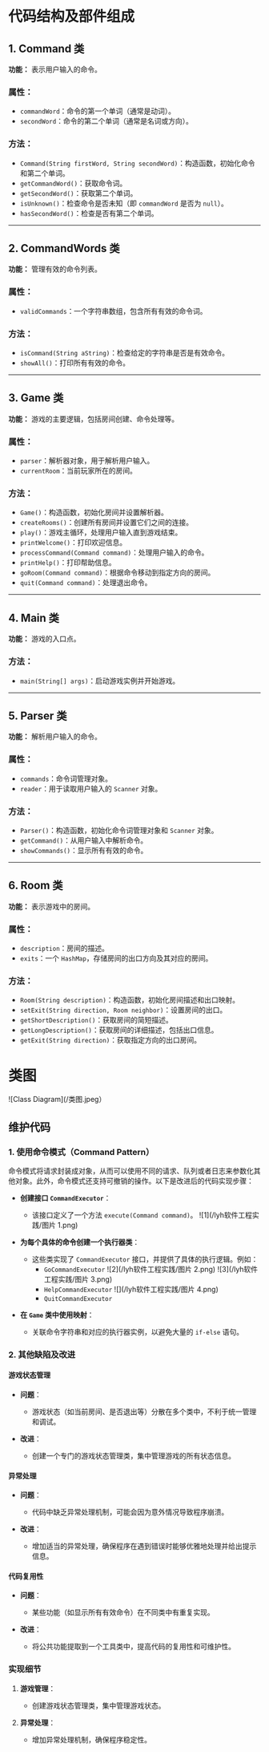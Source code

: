 # 代码结构及部件组成

## 1. Command 类

**功能：** 表示用户输入的命令。

### 属性：
- `commandWord`：命令的第一个单词（通常是动词）。
- `secondWord`：命令的第二个单词（通常是名词或方向）。

### 方法：
- `Command(String firstWord, String secondWord)`：构造函数，初始化命令和第二个单词。
- `getCommandWord()`：获取命令词。
- `getSecondWord()`：获取第二个单词。
- `isUnknown()`：检查命令是否未知（即 `commandWord` 是否为 `null`）。
- `hasSecondWord()`：检查是否有第二个单词。

---

## 2. CommandWords 类

**功能：** 管理有效的命令列表。

### 属性：
- `validCommands`：一个字符串数组，包含所有有效的命令词。

### 方法：
- `isCommand(String aString)`：检查给定的字符串是否是有效命令。
- `showAll()`：打印所有有效的命令。

---

## 3. Game 类

**功能：** 游戏的主要逻辑，包括房间创建、命令处理等。

### 属性：
- `parser`：解析器对象，用于解析用户输入。
- `currentRoom`：当前玩家所在的房间。

### 方法：
- `Game()`：构造函数，初始化房间并设置解析器。
- `createRooms()`：创建所有房间并设置它们之间的连接。
- `play()`：游戏主循环，处理用户输入直到游戏结束。
- `printWelcome()`：打印欢迎信息。
- `processCommand(Command command)`：处理用户输入的命令。
- `printHelp()`：打印帮助信息。
- `goRoom(Command command)`：根据命令移动到指定方向的房间。
- `quit(Command command)`：处理退出命令。

---

## 4. Main 类

**功能：** 游戏的入口点。

### 方法：
- `main(String[] args)`：启动游戏实例并开始游戏。

---

## 5. Parser 类

**功能：** 解析用户输入的命令。

### 属性：
- `commands`：命令词管理对象。
- `reader`：用于读取用户输入的 `Scanner` 对象。

### 方法：
- `Parser()`：构造函数，初始化命令词管理对象和 `Scanner` 对象。
- `getCommand()`：从用户输入中解析命令。
- `showCommands()`：显示所有有效的命令。

---

## 6. Room 类

**功能：** 表示游戏中的房间。

### 属性：
- `description`：房间的描述。
- `exits`：一个 `HashMap`，存储房间的出口方向及其对应的房间。

### 方法：
- `Room(String description)`：构造函数，初始化房间描述和出口映射。
- `setExit(String direction, Room neighbor)`：设置房间的出口。
- `getShortDescription()`：获取房间的简短描述。
- `getLongDescription()`：获取房间的详细描述，包括出口信息。
- `getExit(String direction)`：获取指定方向的出口房间。
# 类图


![Class Diagram](/类图.jpeg）
## 维护代码

### 1. 使用命令模式（Command Pattern）

命令模式将请求封装成对象，从而可以使用不同的请求、队列或者日志来参数化其他对象。此外，命令模式还支持可撤销的操作。以下是改进后的代码实现步骤：

- **创建接口 `CommandExecutor`**：
  - 该接口定义了一个方法 `execute(Command command)`。
![1](/lyh软件工程实践/图片 1.png)
- **为每个具体的命令创建一个执行器类**：
  - 这些类实现了 `CommandExecutor` 接口，并提供了具体的执行逻辑。例如：
    - `GoCommandExecutor`
    ![2](/lyh软件工程实践/图片 2.png)
    ![3](/lyh软件工程实践/图片 3.png)
    - `HelpCommandExecutor`
    ![](/lyh软件工程实践/图片 4.png)
    - `QuitCommandExecutor`
      
- **在 `Game` 类中使用映射**：
  - 关联命令字符串和对应的执行器实例，以避免大量的 `if-else` 语句。

### 2. 其他缺陷及改进

#### 游戏状态管理

- **问题**：
  - 游戏状态（如当前房间、是否退出等）分散在多个类中，不利于统一管理和调试。

- **改进**：
  - 创建一个专门的游戏状态管理类，集中管理游戏的所有状态信息。

#### 异常处理

- **问题**：
  - 代码中缺乏异常处理机制，可能会因为意外情况导致程序崩溃。

- **改进**：
  - 增加适当的异常处理，确保程序在遇到错误时能够优雅地处理并给出提示信息。

#### 代码复用性

- **问题**：
  - 某些功能（如显示所有有效命令）在不同类中有重复实现。

- **改进**：
  - 将公共功能提取到一个工具类中，提高代码的复用性和可维护性。

### 实现细节

1. **游戏管理**：
   - 创建游戏状态管理类，集中管理游戏状态。

2. **异常处理**：
   - 增加异常处理机制，确保程序稳定性。
